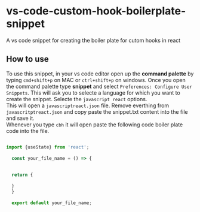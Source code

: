 # vs-code-custom-hook-boilerplate-snippet
A vs code snippet for creating the boiler plate for cutom hooks in react

## How to use

To use this snippet, in your vs code editor open up the **command palette** by typing `cmd+shift+p` on MAC or `ctrl+shift+p` on windows. Once you open the command palette type **snippet** and select `Preferences: Configure User Snippets`. This will ask you to selecte a language for which you want to create the snippet. Selecte the `javascript react` options.<br/>
This will open a `javascriptreact.json` file. Remove everthing from `javascritptreact.json` and copy paste the snippet.txt content into the file and save it.
<br />
Whenever you type `cbh` it will open paste the following code boiler plate code into the file.
```javascript

import {useState} from 'react';
  
  const your_file_name = () => {
  
  
  return {
  
  }
  }
  
  export default your_file_name;
```

